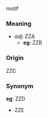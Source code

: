 motif
### Meaning
+ _adj_: ZZA
    + __eg__: ZZB

### Origin

ZZC

### Synonym

__eg__: ZZD

+ ZZE



